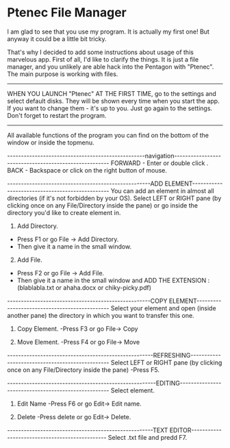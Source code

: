 # Ptenec File Manager

I am glad to see that you use my program. It is actually my first one!
But anyway it could be a little bit tricky. 

That's why I decided to add some instructions about usage of this marvelous app.
First of all, I'd like to clarify the things. It is just a file manager, and you unlikely are able
hack into the Pentagon with "Ptenec".  
The main purpose is working with files.

___________________________________________________________________________________________________________________

WHEN YOU LAUNCH "Ptenec" AT THE FIRST TIME, go to the settings and select default disks.
They will be shown every time when you start the app. If you want to change them - it's up to you.
Just go again to the settings.
Don't forget to restart the program.

____________________________________________________________________________________________________________________
All available functions of the program you can find on the bottom of the window or inside the topmenu. 

--------------------------------------------------navigation------------------------------------------------------
FORWARD - Enter or double click .
BACK - Backspace or click on the right button of mouse.


----------------------------------------------------ADD ELEMENT------------------------------------------------
You can add an element in almost all directories (if it's not forbidden by your OS).
Select LEFT or RIGHT pane (by clicking once on any File/Directory inside the pane) or 
go inside the directory you'd like to create element in.

1) Add Directory. 
- Press F1 or go File -> Add Directory. 
- Then give it a name in the small window.

2) Add File. 
- Press F2 or go File -> Add File. 
- Then give it a name in the small window and ADD THE EXTENSION :
 (blablabla.txt or ahaha.docx or chiky-picky.pdf)


----------------------------------------------------COPY ELEMENT----------------------------------------------
Select your element and open (inside another pane) the directory in which you want to transfer this one. 

1) Copy Element.
-Press F3 or go File-> Copy

2) Move Element.
-Press F4 or go File-> Move

-----------------------------------------------------REFRESHING------------------------------------------------
Select LEFT or RIGHT pane (by clicking once on any File/Directory inside the pane)
-Press F5.

------------------------------------------------------EDITING----------------------------------------------------
Select element.

1) Edit Name
-Press F6 or go Edit-> Edit name.

2) Delete
-Press delete or go Edit-> Delete.

-----------------------------------------------------TEXT EDITOR-----------------------------------------------
Select .txt file and predd F7.
